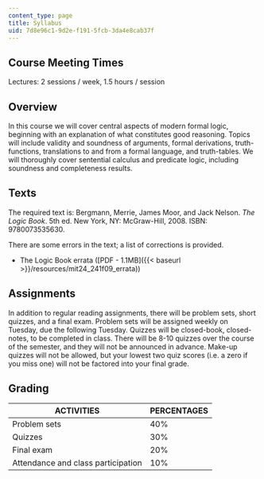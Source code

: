 ```yaml
---
content_type: page
title: Syllabus
uid: 7d8e96c1-9d2e-f191-5fcb-3da4e8cab37f
---
```


Course Meeting Times
--------------------

Lectures: 2 sessions / week, 1.5 hours / session

Overview
--------

In this course we will cover central aspects of modern formal logic, beginning with an explanation of what constitutes good reasoning. Topics will include validity and soundness of arguments, formal derivations, truth-functions, translations to and from a formal language, and truth-tables. We will thoroughly cover sentential calculus and predicate logic, including soundness and completeness results.

Texts
-----

The required text is: Bergmann, Merrie, James Moor, and Jack Nelson. _The Logic Book_. 5th ed. New York, NY: McGraw-Hill, 2008. ISBN: 9780073535630.

There are some errors in the text; a list of corrections is provided.

*   The Logic Book errata ([PDF - 1.1MB]({{< baseurl >}}/resources/mit24_241f09_errata))

Assignments
-----------

In addition to regular reading assignments, there will be problem sets, short quizzes, and a final exam. Problem sets will be assigned weekly on Tuesday, due the following Tuesday. Quizzes will be closed-book, closed-notes, to be completed in class. There will be 8-10 quizzes over the course of the semester, and they will not be announced in advance. Make-up quizzes will not be allowed, but your lowest two quiz scores (i.e. a zero if you miss one) will not be factored into your final grade.

Grading
-------

| ACTIVITIES | PERCENTAGES |
| --- | --- |
| Problem sets | 40% |
| Quizzes | 30% |
| Final exam | 20% |
| Attendance and class participation | 10%